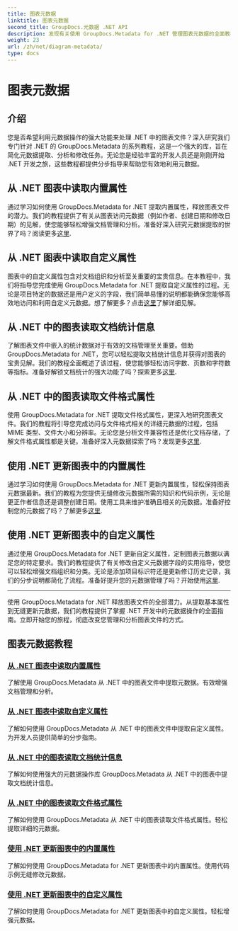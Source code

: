 ```yaml
---
title: 图表元数据
linktitle: 图表元数据
second_title: GroupDocs.元数据 .NET API
description: 发现有关使用 GroupDocs.Metadata for .NET 管理图表元数据的全面教程。轻松提取、更新和分析属性。
weight: 23
url: /zh/net/diagram-metadata/
type: docs
---
```

# 图表元数据

## 介绍

您是否希望利用元数据操作的强大功能来处理 .NET 中的图表文件？深入研究我们专门针对 .NET 的 GroupDocs.Metadata 的系列教程，这是一个强大的库，旨在简化元数据提取、分析和修改任务。无论您是经验丰富的开发人员还是刚刚开始 .NET 开发之旅，这些教程都提供分步指导来帮助您有效地利用元数据。

## 从 .NET 图表中读取内置属性

通过学习如何使用 GroupDocs.Metadata for .NET 提取内置属性，释放图表文件的潜力。我们的教程提供了有关从图表访问元数据（例如作者、创建日期和修改日期）的见解，使您能够轻松增强文档管理和分析。准备好深入研究元数据提取的世界了吗？阅读更多[这里](./read-built-in-properties-diagrams/).

## 从 .NET 图表中读取自定义属性

图表中的自定义属性包含对文档组织和分析至关重要的宝贵信息。在本教程中，我们将指导您完成使用 GroupDocs.Metadata for .NET 提取自定义属性的过程。无论是项目特定的数据还是用户定义的字段，我们简单易懂的说明都能确保您能够高效地访问和利用自定义元数据。想了解更多？点击[这里](./read-custom-properties-diagrams/)了解详细见解。

## 从 .NET 中的图表读取文档统计信息

了解图表文件中嵌入的统计数据对于有效的文档管理至关重要。借助 GroupDocs.Metadata for .NET，您可以轻松提取文档统计信息并获得对图表的宝贵见解。我们的教程全面概述了该过程，使您能够轻松访问字数、页数和字符数等指标。准备好解锁文档统计的强大功能了吗？探索更多[这里](./read-document-statistics-diagrams/).

## 从 .NET 中的图表读取文件格式属性

使用 GroupDocs.Metadata for .NET 提取文件格式属性，更深入地研究图表文件。我们的教程将引导您完成访问与文件格式相关的详细元数据的过程，包括 MIME 类型、文件大小和分辨率。无论您是分析文件兼容性还是优化文档存储，了解文件格式属性都是关键。准备好深入元数据探索了吗？发现更多[这里](./read-file-format-properties-diagrams/).

## 使用 .NET 更新图表中的内置属性

通过学习如何使用 GroupDocs.Metadata for .NET 更新内置属性，轻松保持图表元数据最新。我们的教程为您提供无缝修改元数据所需的知识和代码示例，无论是更正作者信息还是调整创建日期。使用工具来维护准确且相关的元数据。准备好控制您的元数据了吗？了解更多[这里](./update-built-in-properties-diagrams/).

## 使用 .NET 更新图表中的自定义属性

通过使用 GroupDocs.Metadata for .NET 更新自定义属性，定制图表元数据以满足您的特定要求。我们的教程提供了有关修改自定义元数据字段的实用指导，使您可以轻松增强文档组织和分类。无论是添加项目标识符还是更新修订历史记录，我们的分步说明都简化了流程。准备好提升您的元数据管理了吗？开始使用[这里](./update-custom-properties-diagrams/).

----

使用 GroupDocs.Metadata for .NET 释放图表文件的全部潜力。从提取基本属性到无缝更新元数据，我们的教程提供了掌握 .NET 开发中的元数据操作的全面指南。立即开始您的旅程，彻底改变您管理和分析图表文件的方式。
## 图表元数据教程
### [从 .NET 图表中读取内置属性](./read-built-in-properties-diagrams/)
了解使用 GroupDocs.Metadata 从 .NET 中的图表文件中提取元数据。有效增强文档管理和分析。
### [从 .NET 图表中读取自定义属性](./read-custom-properties-diagrams/)
了解如何使用 GroupDocs.Metadata 从 .NET 中的图表文件中提取自定义属性。为开发人员提供简单的分步指南。
### [从 .NET 中的图表读取文档统计信息](./read-document-statistics-diagrams/)
了解如何使用强大的元数据操作库 GroupDocs.Metadata 从 .NET 中的图表中提取文档统计信息。
### [从 .NET 中的图表读取文件格式属性](./read-file-format-properties-diagrams/)
了解如何使用 GroupDocs.Metadata 从 .NET 中的图表读取文件格式属性。轻松提取详细的元数据。
### [使用 .NET 更新图表中的内置属性](./update-built-in-properties-diagrams/)
了解如何使用 GroupDocs.Metadata for .NET 更新图表中的内置属性。使用代码示例无缝修改元数据。
### [使用 .NET 更新图表中的自定义属性](./update-custom-properties-diagrams/)
了解如何使用 GroupDocs.Metadata for .NET 更新图表中的自定义属性。轻松增强元数据。